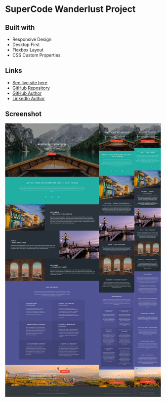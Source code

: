 # SuperCode Wanderlust Project

## Built with

- Responsive Design
- Desktop First
- Flexbox Layout
- CSS Custom Properties

## Links

- [See live site here](https://thomaserdmenger.github.io/superCode-Wanderlust-Project)
- [GitHub Repository](https://github.com/thomaserdmenger/superCode-Wanderlust-Project)
- [GitHub Author](https://github.com/thomaserdmenger)
- [LinkedIn Author](https://www.linkedin.com/in/thomaserdmenger/)

## Screenshot

![](./assets/images/screenshot-new.jpg)
